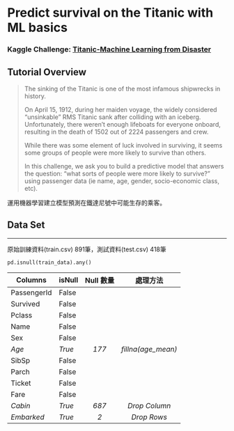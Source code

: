 # Predict survival on the Titanic with ML basics
### Kaggle Challenge: [Titanic-Machine Learning from Disaster](https://www.kaggle.com/c/titanic)

## Tutorial Overview
> The sinking of the Titanic is one of the most infamous shipwrecks in history.
>
> On April 15, 1912, during her maiden voyage, the widely considered “unsinkable” RMS Titanic sank after colliding with an iceberg. Unfortunately, there weren’t enough lifeboats for everyone onboard, resulting in the death of 1502 out of 2224 passengers and crew.
>
> While there was some element of luck involved in surviving, it seems some groups of people were more likely to survive than others.
>
> In this challenge, we ask you to build a predictive model that answers the question: “what sorts of people were more likely to survive?” using passenger data (ie name, age, gender, socio-economic class, etc).

運用機器學習建立模型預測在鐵達尼號中可能生存的乘客。

## Data Set
---
原始訓練資料(train.csv) 891筆，測試資料(test.csv) 418筆
```
pd.isnull(train_data).any()
```
| Columns | isNull | Null 數量 |處理方法 |
| ------- | ------ | :------: | :------: |
| PassengerId | False |
| Survived | False |
| Pclass | False |
| Name | False |
| Sex | False |
| _*Age*_ | _*True*_ | _*177*_ | _*fillna(age_mean)*_ |
| SibSp | False |
| Parch | False |
| Ticket | False |
| Fare | False |
| _*Cabin*_ | _*True*_ | _*687*_ | _*Drop Column*_ |
| _*Embarked*_ | _*True*_ | _*2*_ | _*Drop Rows*_ |

